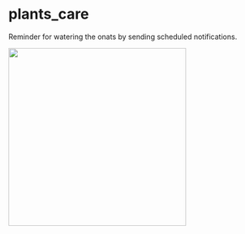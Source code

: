 # plants_care
Reminder for watering the onats by sending scheduled notifications.

<img src="https://user-images.githubusercontent.com/40795940/198162103-8026b1d9-5135-41f9-93a9-73011a273c99.png" width="350">
